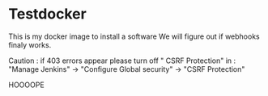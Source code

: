 # Testdocker

This is my docker image to install a software 
We will figure out if webhooks finaly works.

Caution : if 403 errors appear please turn off "	CSRF Protection" in :
"Manage Jenkins" -> "Configure Global security" -> "CSRF Protection"

HOOOOPE
